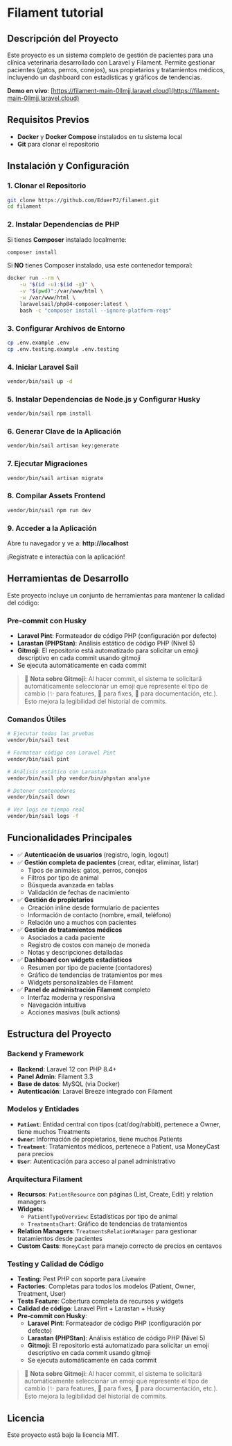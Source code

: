 # Filament tutorial

## Descripción del Proyecto

Este proyecto es un sistema completo de gestión de pacientes para una clínica veterinaria desarrollado con Laravel y Filament. Permite gestionar pacientes (gatos, perros, conejos), sus propietarios y tratamientos médicos, incluyendo un dashboard con estadísticas y gráficos de tendencias.

**Demo en vivo**: [https://filament-main-0llmjj.laravel.cloud](https://filament-main-0llmjj.laravel.cloud)


## Requisitos Previos

- **Docker** y **Docker Compose** instalados en tu sistema local
- **Git** para clonar el repositorio

## Instalación y Configuración

### 1. Clonar el Repositorio

```bash
git clone https://github.com/EduerPJ/filament.git
cd filament
```

### 2. Instalar Dependencias de PHP

Si tienes **Composer** instalado localmente:
```bash
composer install
```

Si **NO** tienes Composer instalado, usa este contenedor temporal:
```bash
docker run --rm \
    -u "$(id -u):$(id -g)" \
    -v "$(pwd)":/var/www/html \
    -w /var/www/html \
    laravelsail/php84-composer:latest \
    bash -c "composer install --ignore-platform-reqs"
```

### 3. Configurar Archivos de Entorno

```bash
cp .env.example .env
cp .env.testing.example .env.testing
```

### 4. Iniciar Laravel Sail

```bash
vendor/bin/sail up -d
```

### 5. Instalar Dependencias de Node.js y Configurar Husky

```bash
vendor/bin/sail npm install
```

### 6. Generar Clave de la Aplicación

```bash
vendor/bin/sail artisan key:generate
```

### 7. Ejecutar Migraciones

```bash
vendor/bin/sail artisan migrate
```

### 8. Compilar Assets Frontend

```bash
vendor/bin/sail npm run dev
```

### 9. Acceder a la Aplicación

Abre tu navegador y ve a: **http://localhost**

¡Regístrate e interactúa con la aplicación!

## Herramientas de Desarrollo

Este proyecto incluye un conjunto de herramientas para mantener la calidad del código:

### Pre-commit con Husky
- **Laravel Pint**: Formateador de código PHP (configuración por defecto)
- **Larastan (PHPStan)**: Análisis estático de código PHP (Nivel 5)
- **Gitmoji**: El repositorio está automatizado para solicitar un emoji descriptivo en cada commit usando gitmoji
- Se ejecuta automáticamente en cada commit

> 📝 **Nota sobre Gitmoji**: Al hacer commit, el sistema te solicitará automáticamente seleccionar un emoji que represente el tipo de cambio (✨ para features, 🐛 para fixes, 📝 para documentación, etc.). Esto mejora la legibilidad del historial de commits.

### Comandos Útiles

```bash
# Ejecutar todas las pruebas
vendor/bin/sail test

# Formatear código con Laravel Pint
vendor/bin/sail pint

# Análisis estático con Larastan
vendor/bin/sail php vendor/bin/phpstan analyse

# Detener contenedores
vendor/bin/sail down

# Ver logs en tiempo real
vendor/bin/sail logs -f

```

## Funcionalidades Principales

- ✅ **Autenticación de usuarios** (registro, login, logout)
- ✅ **Gestión completa de pacientes** (crear, editar, eliminar, listar)
  - Tipos de animales: gatos, perros, conejos
  - Filtros por tipo de animal
  - Búsqueda avanzada en tablas
  - Validación de fechas de nacimiento
- ✅ **Gestión de propietarios**
  - Creación inline desde formulario de pacientes
  - Información de contacto (nombre, email, teléfono)
  - Relación uno a muchos con pacientes
- ✅ **Gestión de tratamientos médicos**
  - Asociados a cada paciente
  - Registro de costos con manejo de moneda
  - Notas y descripciones detalladas
- ✅ **Dashboard con widgets estadísticos**
  - Resumen por tipo de paciente (contadores)
  - Gráfico de tendencias de tratamientos por mes
  - Widgets personalizables de Filament
- ✅ **Panel de administración Filament** completo
  - Interfaz moderna y responsiva
  - Navegación intuitiva
  - Acciones masivas (bulk actions)

## Estructura del Proyecto

### **Backend y Framework**
- **Backend**: Laravel 12 con PHP 8.4+
- **Panel Admin**: Filament 3.3
- **Base de datos**: MySQL (via Docker)
- **Autenticación**: Laravel Breeze integrado con Filament

### **Modelos y Entidades**
- **`Patient`**: Entidad central con tipos (cat/dog/rabbit), pertenece a Owner, tiene muchos Treatments
- **`Owner`**: Información de propietarios, tiene muchos Patients
- **`Treatment`**: Tratamientos médicos, pertenece a Patient, usa MoneyCast para precios
- **`User`**: Autenticación para acceso al panel administrativo

### **Arquitectura Filament**
- **Recursos**: `PatientResource` con páginas (List, Create, Edit) y relation managers
- **Widgets**:
  - `PatientTypeOverview`: Estadísticas por tipo de animal
  - `TreatmentsChart`: Gráfico de tendencias de tratamientos
- **Relation Managers**: `TreatmentsRelationManager` para gestionar tratamientos desde pacientes
- **Custom Casts**: `MoneyCast` para manejo correcto de precios en centavos

### **Testing y Calidad de Código**
- **Testing**: Pest PHP con soporte para Livewire
- **Factories**: Completas para todos los modelos (Patient, Owner, Treatment, User)
- **Tests Feature**: Cobertura completa de recursos y widgets
- **Calidad de código**: Laravel Pint + Larastan + Husky
- **Pre-commit con Husky**:
  - **Laravel Pint**: Formateador de código PHP (configuración por defecto)
  - **Larastan (PHPStan)**: Análisis estático de código PHP (Nivel 5)
  - **Gitmoji**: El repositorio está automatizado para solicitar un emoji descriptivo en cada commit usando gitmoji
  - Se ejecuta automáticamente en cada commit

> 📝 **Nota sobre Gitmoji**: Al hacer commit, el sistema te solicitará automáticamente seleccionar un emoji que represente el tipo de cambio (✨ para features, 🐛 para fixes, 📝 para documentación, etc.). Esto mejora la legibilidad del historial de commits.

## Licencia

Este proyecto está bajo la licencia MIT.
